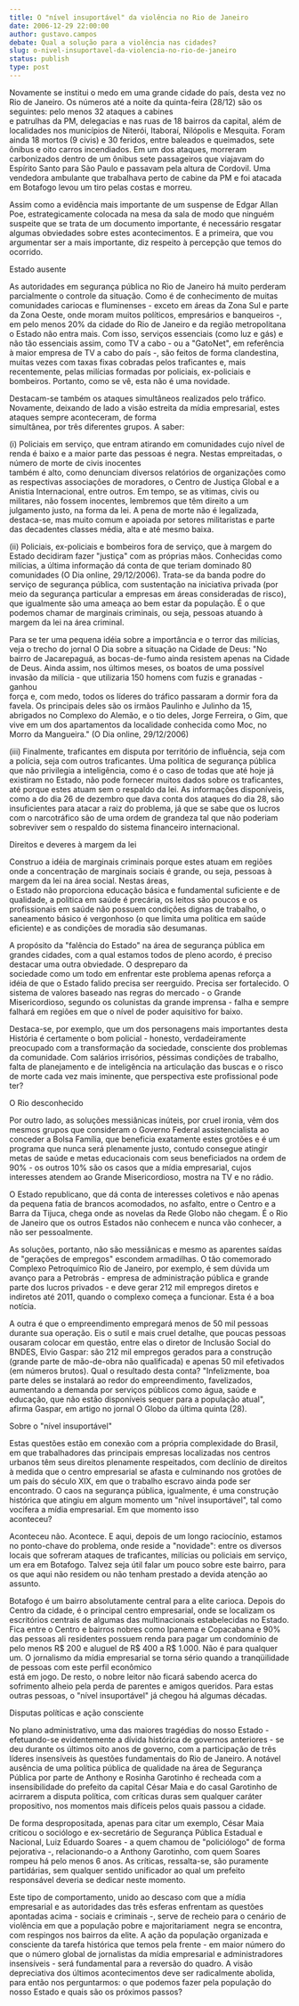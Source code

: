 ```yaml
---
title: O "nível insuportável" da violência no Rio de Janeiro
date: 2006-12-29 22:00:00
author: gustavo.campos
debate: Qual a solução para a violência nas cidades?
slug: o-nivel-insuportavel-da-violencia-no-rio-de-janeiro
status: publish 
type: post
---
```


Novamente se institui o medo em uma grande cidade do país, desta vez no Rio de Janeiro. Os números até a noite da quinta-feira (28/12) são os seguintes: pelo menos 32 ataques a cabines  
e patrulhas da PM, delegacias e nas ruas de 18 bairros da capital, além de localidades nos municípios de Niterói, Itaboraí, Nilópolis e Mesquita. Foram ainda 18 mortos (9 civis) e 30 feridos, entre baleados e queimados, sete ônibus e oito carros incendiados. Em um dos ataques, morreram carbonizados dentro de um ônibus sete passageiros que viajavam do Espírito Santo para São Paulo e passavam pela altura de Cordovil. Uma vendedora ambulante que trabalhava perto de cabine da PM e foi atacada em Botafogo levou um tiro pelas costas e morreu.


Assim como a evidência mais importante de um suspense de Edgar Allan Poe, estrategicamente colocada na mesa da sala de modo que ninguém suspeite que se trata de um documento importante, é necessário resgatar algumas obviedades sobre estes acontecimentos. E a primeira, que vou argumentar ser a mais importante, diz respeito à percepção que temos do ocorrido. 


Estado ausente


As autoridades em segurança pública no Rio de Janeiro há muito perderam parcialmente o controle da situação. Como é de conhecimento de muitas comunidades cariocas e fluminenses - exceto em áreas da Zona Sul e parte da Zona Oeste, onde moram muitos políticos, empresários e banqueiros -, em pelo menos 20% da cidade do Rio de Janeiro e da região metropolitana o Estado não entra mais. Com isso, serviços essenciais (como luz e gás) e não tão essenciais assim, como TV a cabo - ou a "GatoNet", em referência à maior empresa de TV a cabo do país -, são feitos de forma clandestina, muitas vezes com taxas fixas cobradas pelos traficantes e, mais recentemente, pelas milícias formadas por policiais, ex-policiais e bombeiros. Portanto, como se vê, esta não é uma novidade.


Destacam-se também os ataques simultâneos realizados pelo tráfico. Novamente, deixando de lado a visão estreita da mídia empresarial, estes ataques sempre aconteceram, de forma  
simultânea, por três diferentes grupos. A saber:


(i) Policiais em serviço, que entram atirando em comunidades cujo nível de renda é baixo e a maior parte das pessoas é negra. Nestas empreitadas, o número de morte de civis inocentes  
também é alto, como denunciam diversos relatórios de organizações como as respectivas associações de moradores, o Centro de Justiça Global e a Anistia Internacional, entre outros. Em tempo, se as vítimas, civis ou militares, não fossem inocentes, lembremos que têm direito a um julgamento justo, na forma da lei. A pena de morte não é legalizada, destaca-se, mas muito comum e apoiada por setores militaristas e parte das decadentes classes média, alta e até mesmo baixa.


(ii) Policiais, ex-policiais e bombeiros fora de serviço, que à margem do Estado decidiram fazer "justiça" com as próprias mãos. Conhecidas como milícias, a última informação dá conta de que teriam dominado 80 comunidades (O Dia online, 29/12/2006). Trata-se da banda podre do serviço de segurança pública, com sustentação na iniciativa privada (por meio da segurança particular a empresas em áreas consideradas de risco), que igualmente são uma ameaça ao bem estar da população. É o que podemos chamar de marginais criminais, ou seja, pessoas atuando à margem da lei na área criminal.


Para se ter uma pequena idéia sobre a importância e o terror das milícias, veja o trecho do jornal O Dia sobre a situação na Cidade de Deus: "No bairro de Jacarepaguá, as bocas-de-fumo ainda resistem apenas na Cidade de Deus. Ainda assim, nos últimos meses, os boatos de uma possível invasão da milícia - que utilizaria 150 homens com fuzis e granadas - ganhou  
força e, com medo, todos os líderes do tráfico passaram a dormir fora da favela. Os principais deles são os irmãos Paulinho e Julinho da 15, abrigados no Complexo do Alemão, e o tio deles, Jorge Ferreira, o Gim, que vive em um dos apartamentos da localidade conhecida como Moc, no Morro da Mangueira." (O Dia online, 29/12/2006)


(iii) Finalmente, traficantes em disputa por território de influência, seja com a polícia, seja com outros traficantes. Uma política de segurança pública que não privilegia a inteligência, como é o caso de todas que até hoje já existiram no Estado, não pode fornecer muitos dados sobre os traficantes, até porque estes atuam sem o respaldo da lei. As informações disponíveis, como a do dia 26 de dezembro que dava conta dos ataques do dia 28, são insuficientes para atacar a raiz do problema, já que se sabe que os lucros com o narcotráfico são de uma ordem de grandeza tal que não poderiam sobreviver sem o respaldo do sistema financeiro internacional.


Direitos e deveres à margem da lei


Construo a idéia de marginais criminais porque estes atuam em regiões onde a concentração de marginais sociais é grande, ou seja, pessoas à margem da lei na área social. Nestas áreas,  
o Estado não proporciona educação básica e fundamental suficiente e de qualidade, a política em saúde é precária, os leitos são poucos e os profissionais em saúde não possuem condições dignas de trabalho, o saneamento básico é vergonhoso (o que limita uma política em saúde eficiente) e as condições de moradia são desumanas.


A propósito da "falência do Estado" na área de segurança pública em grandes cidades, com a qual estamos todos de pleno acordo, é preciso destacar uma outra obviedade. O despreparo da  
sociedade como um todo em enfrentar este problema apenas reforça a idéia de que o Estado falido precisa ser reerguido. Precisa ser fortalecido. O sistema de valores baseado nas regras do mercado - o Grande Misericordioso, segundo os colunistas da grande imprensa - falha e sempre falhará em regiões em que o nível de poder aquisitivo for baixo.


Destaca-se, por exemplo, que um dos personagens mais importantes desta História é certamente o bom policial - honesto, verdadeiramente preocupado com a transformação da sociedade, consciente dos problemas da comunidade. Com salários irrisórios, péssimas condições de trabalho, falta de planejamento e de inteligência na articulação das buscas e o risco de morte cada vez mais iminente, que perspectiva este profissional pode ter?


O Rio desconhecido


Por outro lado, as soluções messiânicas inúteis, por cruel ironia, vêm dos mesmos grupos que consideram o Governo Federal assistencialista ao conceder a Bolsa Família, que beneficia exatamente estes grotões e é um programa que nunca será plenamente justo, contudo consegue atingir metas de saúde e metas educacionais com seus beneficiados na ordem de 90% - os outros 10% são os casos que a mídia empresarial, cujos interesses atendem ao Grande Misericordioso, mostra na TV e no rádio.


O Estado republicano, que dá conta de interesses coletivos e não apenas da pequena fatia de brancos acomodados, no asfalto, entre o Centro e a Barra da Tijuca, chega onde as novelas da Rede Globo não chegam. É o Rio de Janeiro que os outros Estados não conhecem e nunca vão conhecer, a não ser pessoalmente.


As soluções, portanto, não são messiânicas e mesmo as aparentes saídas de "gerações de empregos" escondem armadilhas. O tão comemorado Complexo Petroquímico Rio de Janeiro, por exemplo, é sem dúvida um avanço para a Petrobrás - empresa de administração pública e grande parte dos lucros privados - e deve gerar 212 mil empregos diretos e indiretos até 2011, quando o complexo começa a funcionar. Esta é a boa notícia. 


A outra é que o empreendimento empregará menos de 50 mil pessoas durante sua operação. Eis o sutil e mais cruel detalhe, que poucas pessoas ousaram colocar em questão, entre elas o diretor de Inclusão Social do BNDES, Elvio Gaspar: são 212 mil empregos gerados para a construção (grande parte de mão-de-obra não qualificada) e apenas 50 mil efetivados (em números brutos). Qual o resultado desta conta? "Infelizmente, boa parte deles se instalará ao redor do empreendimento, favelizados, aumentando a demanda por serviços públicos como água, saúde e educação, que não estão disponíveis sequer para a população atual", afirma Gaspar, em artigo no jornal O Globo da última quinta (28).


Sobre o "nível insuportável"


Estas questões estão em conexão com a própria complexidade do Brasil, em que trabalhadores das principais empresas localizadas nos centros urbanos têm seus direitos plenamente respeitados, com declínio de direitos à medida que o centro empresarial se afasta e culminando nos grotões de um país do século XIX, em que o trabalho escravo ainda pode ser encontrado. O caos na segurança pública, igualmente, é uma construção histórica que atingiu em algum momento um "nível insuportável", tal como vocifera a mídia empresarial. Em que momento isso  
aconteceu?


Aconteceu não. Acontece. E aqui, depois de um longo raciocínio, estamos no ponto-chave do problema, onde reside a "novidade": entre os diversos locais que sofreram ataques de traficantes, milícias ou policiais em serviço, um era em Botafogo. Talvez seja útil falar um pouco sobre este bairro, para os que aqui não residem ou não tenham prestado a devida atenção ao assunto.


Botafogo é um bairro absolutamente central para a elite carioca. Depois do Centro da cidade, é o principal centro empresarial, onde se localizam os escritórios centrais de algumas das multinacionais estabelecidas no Estado. Fica entre o Centro e bairros nobres como Ipanema e Copacabana e 90% das pessoas ali residentes possuem renda para pagar um condomínio de pelo menos R$ 200 e aluguel de R$ 400 a R$ 1.000. Não é para qualquer um. O jornalismo da mídia empresarial se torna sério quando a tranqüilidade de pessoas com este perfil econômico  
está em jogo. De resto, o nobre leitor não ficará sabendo acerca do sofrimento alheio pela perda de parentes e amigos queridos. Para estas outras pessoas, o "nível insuportável" já chegou há algumas décadas.


Disputas políticas e ação consciente


No plano administrativo, uma das maiores tragédias do nosso Estado - efetuando-se evidentemente a dívida histórica de governos anteriores - se deu durante os últimos oito anos de governo, com a participação de três líderes insensíveis às questões fundamentais do Rio de Janeiro. A notável ausência de uma política pública de qualidade na área de Segurança Pública por parte de Anthony e Rosinha Garotinho é recheada com a insensibilidade do prefeito da capital César Maia e do casal Garotinho de acirrarem a disputa política, com críticas duras sem qualquer caráter propositivo, nos momentos mais difíceis pelos quais passou a cidade.


De forma despropositada, apenas para citar um exemplo, César Maia criticou o sociólogo e ex-secretário de Segurança Pública Estadual e Nacional, Luiz Eduardo Soares - a quem chamou de "policiólogo" de forma pejorativa -, relacionando-o a Anthony Garotinho, com quem Soares rompeu há pelo menos 6 anos. As críticas, ressalta-se, são puramente partidárias, sem qualquer sentido unificador ao qual um prefeito responsável deveria se dedicar neste momento.


Este tipo de comportamento, unido ao descaso com que a mídia empresarial e as autoridades das três esferas enfrentam as questões apontadas acima - sociais e criminais -, serve de recheio para o cenário de violência em que a população pobre e majoritariament  negra se encontra, com respingos nos bairros da elite. A ação da população organizada e consciente da tarefa histórica que temos pela frente - em maior número do que o número global de jornalistas da mídia empresarial e administradores insensíveis - será fundamental para a reversão do quadro. A visão depreciativa dos últimos acontecimentos deve ser radicalmente abolida, para então nos perguntarmos: o que podemos fazer pela população do nosso Estado e quais são os próximos passos?


